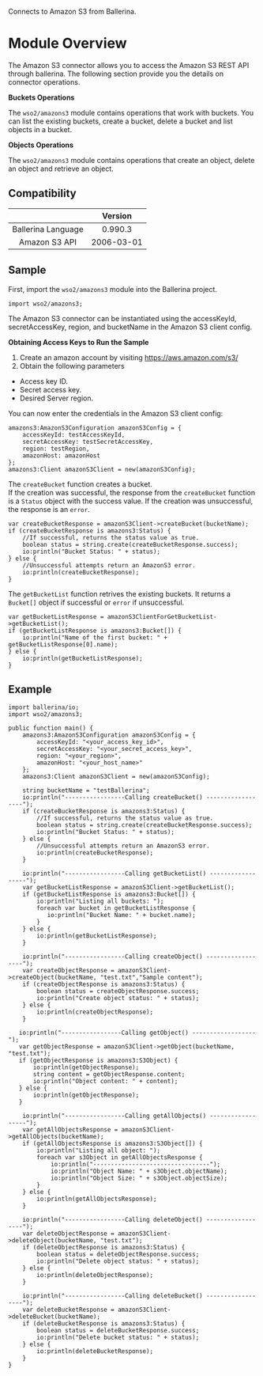 Connects to Amazon S3 from Ballerina. 

# Module Overview

The Amazon S3 connector allows you to access the Amazon S3 REST API through ballerina. The following section provide you the details on connector operations.


**Buckets Operations**

The `wso2/amazons3` module contains operations that work with buckets. You can list the existing buckets, create a bucket,
delete a bucket and list objects in a bucket.

**Objects Operations**

The `wso2/amazons3` module contains operations that create an object, delete an object and retrieve an object.



## Compatibility
|                    |    Version     |  
|:------------------:|:--------------:|
| Ballerina Language |   0.990.3      |
| Amazon S3 API      |   2006-03-01   |


## Sample

First, import the `wso2/amazons3` module into the Ballerina project.

```ballerina
import wso2/amazons3;
```
    
The Amazon S3 connector can be instantiated using the accessKeyId, secretAccessKey, region, 
and bucketName in the Amazon S3 client config.

**Obtaining Access Keys to Run the Sample**

 1. Create an amazon account by visiting <https://aws.amazon.com/s3/>
 2. Obtain the following parameters
   * Access key ID.
   * Secret access key.
   * Desired Server region.


You can now enter the credentials in the Amazon S3 client config:
```ballerina
amazons3:AmazonS3Configuration amazonS3Config = {
    accessKeyId: testAccessKeyId,
    secretAccessKey: testSecretAccessKey,
    region: testRegion,
    amazonHost: amazonHost
};
amazons3:Client amazonS3Client = new(amazonS3Config);
```

The `createBucket` function creates a bucket.   
If the creation was successful, the response from the `createBucket` function is a `Status` object with the success value. If the creation was unsuccessful, the response is an `error`. 

```ballerina
var createBucketResponse = amazonS3Client->createBucket(bucketName);
if (createBucketResponse is amazons3:Status) {
    //If successful, returns the status value as true.
    boolean status = string.create(createBucketResponse.success);
    io:println("Bucket Status: " + status);
} else {
    //Unsuccessful attempts return an AmazonS3 error.
    io:println(createBucketResponse);
}

```

The `getBucketList` function retrives the existing buckets. It returns a `Bucket[]` object if successful or `error` if unsuccessful.

```ballerina
var getBucketListResponse = amazonS3ClientForGetBucketList->getBucketList();
if (getBucketListResponse is amazons3:Bucket[]) {
    io:println("Name of the first bucket: " + getBucketListResponse[0].name);
} else {
    io:println(getBucketListResponse);
}
```
## Example
```ballerina
import ballerina/io;
import wso2/amazons3;

public function main() {
    amazons3:AmazonS3Configuration amazonS3Config = {
        accessKeyId: "<your_access_key_id>",
        secretAccessKey: "<your_secret_access_key>",
        region: "<your_region>",
        amazonHost: "<your_host_name>"
    };
    amazons3:Client amazonS3Client = new(amazonS3Config);

    string bucketName = "testBallerina";
    io:println("-----------------Calling createBucket() ------------------");
    if (createBucketResponse is amazons3:Status) {
        //If successful, returns the status value as true.
        boolean status = string.create(createBucketResponse.success);
        io:println("Bucket Status: " + status);
    } else {
        //Unsuccessful attempts return an AmazonS3 error.
        io:println(createBucketResponse);
    }

    io:println("-----------------Calling getBucketList() ------------------");
    var getBucketListResponse = amazonS3Client->getBucketList();
    if (getBucketListResponse is amazons3:Bucket[]) {
        io:println("Listing all buckets: ");
        foreach var bucket in getBucketListResponse {
           io:println("Bucket Name: " + bucket.name);
        }
    } else {
        io:println(getBucketListResponse);
    }

    io:println("-----------------Calling createObject() ------------------");
    var createObjectResponse = amazonS3Client->createObject(bucketName, "test.txt","Sample content");
    if (createObjectResponse is amazons3:Status) {
        boolean status = createObjectResponse.success;
        io:println("Create object status: " + status);
    } else {
        io:println(createObjectResponse);
    }

   io:println("-----------------Calling getObject() ------------------");
   var getObjectResponse = amazonS3Client->getObject(bucketName, "test.txt");
   if (getObjectResponse is amazons3:S3Object) {
       io:println(getObjectResponse);
       string content = getObjectResponse.content;
       io:println("Object content: " + content);
   } else {
       io:println(getObjectResponse);
   }

    io:println("-----------------Calling getAllObjects() ------------------");
    var getAllObjectsResponse = amazonS3Client->getAllObjects(bucketName);
    if (getAllObjectsResponse is amazons3:S3Object[]) {
        io:println("Listing all object: ");
        foreach var s3Object in getAllObjectsResponse {
            io:println("---------------------------------");
            io:println("Object Name: " + s3Object.objectName);
            io:println("Object Size: " + s3Object.objectSize);
        }
    } else {
        io:println(getAllObjectsResponse);
    }

    io:println("-----------------Calling deleteObject() ------------------");
    var deleteObjectResponse = amazonS3Client->deleteObject(bucketName, "test.txt");
    if (deleteObjectResponse is amazons3:Status) {
        boolean status = deleteObjectResponse.success;
        io:println("Delete object status: " + status);
    } else {
        io:println(deleteObjectResponse);
    }

    io:println("-----------------Calling deleteBucket() ------------------");
    var deleteBucketResponse = amazonS3Client->deleteBucket(bucketName);
    if (deleteBucketResponse is amazons3:Status) {
        boolean status = deleteBucketResponse.success;
        io:println("Delete bucket status: " + status);
    } else {
        io:println(deleteBucketResponse);
    }
}
```
